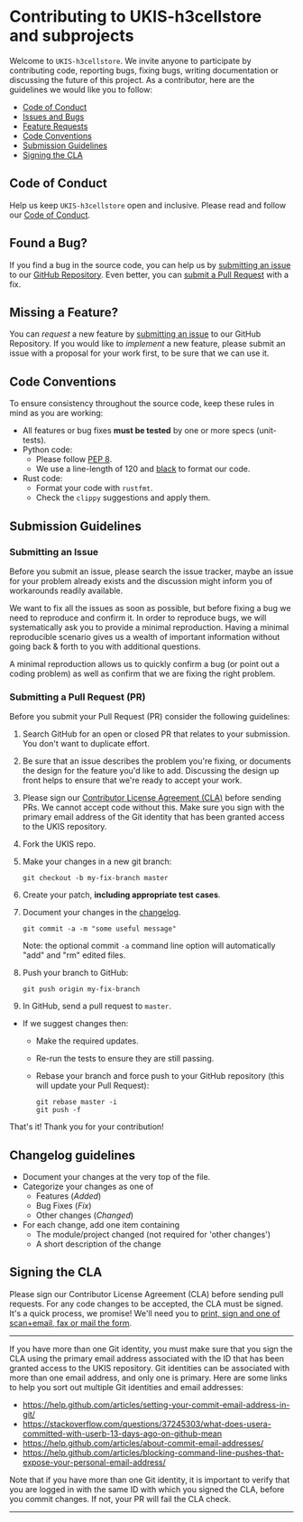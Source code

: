 # Contributing to UKIS-h3cellstore and subprojects

Welcome to `UKIS-h3cellstore`. We invite anyone to participate by contributing code, reporting bugs, fixing bugs, writing documentation or discussing the future of this project. As a contributor, here are the guidelines we would like you to follow:

 - [Code of Conduct](#coc)
 - [Issues and Bugs](#issue)
 - [Feature Requests](#feature)
 - [Code Conventions](#rules)
 - [Submission Guidelines](#submit)
 - [Signing the CLA](#cla)

## <a name="coc"></a> Code of Conduct
Help us keep `UKIS-h3cellstore` open and inclusive. Please read and follow our [Code of Conduct](CODE_OF_CONDUCT.md).

## <a name="issue"></a> Found a Bug?
If you find a bug in the source code, you can help us by
[submitting an issue](#submit-issue) to our [GitHub Repository](https://github.com/dlr-eoc/). Even better, you can
[submit a Pull Request](#submit-pr) with a fix.

## <a name="feature"></a> Missing a Feature?
You can *request* a new feature by [submitting an issue](#submit-issue) to our GitHub
Repository. If you would like to *implement* a new feature, please submit an issue with
a proposal for your work first, to be sure that we can use it.

## <a name="rules"></a> Code Conventions
To ensure consistency throughout the source code, keep these rules in mind as you are working:

* All features or bug fixes **must be tested** by one or more specs (unit-tests).
* Python code:
  * Please follow [PEP 8](https://www.python.org/dev/peps/pep-0008/).
  * We use a line-length of 120 and [black](https://github.com/psf/black) to format our code.
* Rust code:
  * Format your code with `rustfmt`.
  * Check the `clippy` suggestions and apply them.

## <a name="submit"></a> Submission Guidelines

### <a name="submit-issue"></a> Submitting an Issue

Before you submit an issue, please search the issue tracker, maybe an issue for your problem already exists and the discussion might inform you of workarounds readily available.

We want to fix all the issues as soon as possible, but before fixing a bug we need to reproduce and confirm it. In order to reproduce bugs, we will systematically ask you to provide a minimal reproduction. Having a minimal reproducible scenario gives us a wealth of important information without going back & forth to you with additional questions.

A minimal reproduction allows us to quickly confirm a bug (or point out a coding problem) as well as confirm that we are fixing the right problem.

### <a name="submit-pr"></a> Submitting a Pull Request (PR)
Before you submit your Pull Request (PR) consider the following guidelines:

1. Search GitHub for an open or closed PR that relates to your submission. You don't want to duplicate effort.
1. Be sure that an issue describes the problem you're fixing, or documents the design for the feature you'd like to add.
  Discussing the design up front helps to ensure that we're ready to accept your work.
1. Please sign our [Contributor License Agreement (CLA)](#cla) before sending PRs.
  We cannot accept code without this. Make sure you sign with the primary email address of the Git identity that has been granted access to the UKIS repository.
1. Fork the UKIS repo.
1. Make your changes in a new git branch:

     ```shell
     git checkout -b my-fix-branch master
     ```

1. Create your patch, **including appropriate test cases**.
1. Document your changes in the [changelog](CHANGES.md).
    
     ```shell
     git commit -a -m "some useful message"
     ```
    Note: the optional commit `-a` command line option will automatically "add" and "rm" edited files.

1. Push your branch to GitHub:
   
    ```shell
    git push origin my-fix-branch
    ```

1. In GitHub, send a pull request to `master`.
* If we suggest changes then:
  * Make the required updates.
  * Re-run the tests to ensure they are still passing.
  * Rebase your branch and force push to your GitHub repository (this will update your Pull Request):

    ```shell
    git rebase master -i
    git push -f
    ```

That's it! Thank you for your contribution!


## <a name="changelogGuidelines"></a> Changelog guidelines

 - Document your changes at the very top of the file.
 - Categorize your changes as one of
   - Features (*Added*)
   - Bug Fixes (*Fix*)
   - Other changes (*Changed*)
 - For each change, add one item containing
   - The module/project changed (not required for 'other changes')
   - A short description of the change


## <a name="cla"></a> Signing the CLA

Please sign our Contributor License Agreement (CLA) before sending pull requests. For any code
changes to be accepted, the CLA must be signed. It's a quick process, we promise! We'll need you to
  [print, sign and one of scan+email, fax or mail the form](DLR_Individual_Contributor_License_Agreement_UKIS.pdf).

<hr>

  If you have more than one Git identity, you must make sure that you sign the CLA using the primary email address associated with the ID that has been granted access to the UKIS repository. Git identities can be associated with more than one email address, and only one is primary. Here are some links to help you sort out multiple Git identities and email addresses:

  * https://help.github.com/articles/setting-your-commit-email-address-in-git/
  * https://stackoverflow.com/questions/37245303/what-does-usera-committed-with-userb-13-days-ago-on-github-mean
  * https://help.github.com/articles/about-commit-email-addresses/
  * https://help.github.com/articles/blocking-command-line-pushes-that-expose-your-personal-email-address/

  Note that if you have more than one Git identity, it is important to verify that you are logged in with the same ID with which you signed the CLA, before you commit changes. If not, your PR will fail the CLA check.

<hr>
